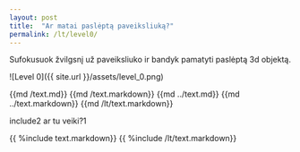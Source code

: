 ```yaml
---
layout: post
title:  "Ar matai paslėptą paveiksliuką?"
permalink: /lt/level0/
---
```

Sufokusuok žvilgsnį už paveiksliuko ir bandyk pamatyti paslėptą 3d objektą.

![Level 0]({{ site.url }}/assets/level_0.png)

{{md  /text.md}}
{{md  /text.markdown}}
{{md  ../text.md}}
{{md  ../text.markdown}}
{{md  /lt/text.markdown}}


include2
ar tu veiki?1

{{ %include text.markdown}}
{{ %include /lt/text.markdown}}